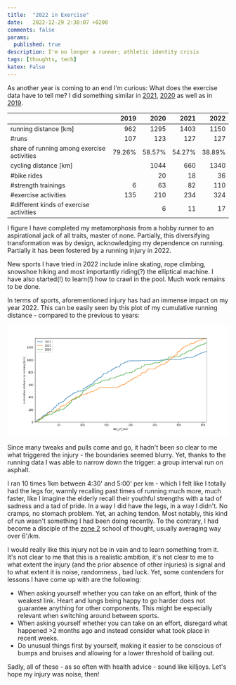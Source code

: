 ```yaml
---
title:  "2022 in Exercise"
date:   2022-12-29 2:38:07 +0200
comments: false
params:
  published: true
description: I'm no longer a runner; athletic identity crisis
tags: [thoughts, tech]
katex: False
---
```


As another year is coming to an end I'm curious: What does the exercise data have to tell me? I did something similar in [2021](https://kevinkle.in/posts/2021-12-27-2021_running/), [2020](https://kevinkle.in/posts/2020-12-27-2020_running/)
as well as in [2019](https://kevinkle.in/posts/2019-12-26-2019_running/).

|                                            |   2019 |   2020 |   2021 |   2022 |
|--------------------------------------------|-------:|-------:|-------:|-------:|
| running distance [km]                      |    962 |   1295 |   1403 |   1150 |
| #runs                                      |    107 |    123 |    127 |    127 |
| share of running among exercise activities | 79.26% | 58.57% | 54.27% | 38.89% |
| cycling distance [km]                      |        |   1044 |    660 |   1340 |
| #bike rides                                |        |     20 |     18 |     36 |
| #strength trainings                        |      6 |     63 |     82 |    110 |
| #exercise activities                       |    135 |    210 |    234 |    324 |
| #different kinds of exercise activities    |        |      6 |     11 |     17 |

I figure I have completed my metamorphosis from a hobby runner to an aspirational jack
of all traits, master of none. Partially, this diversifying transformation
was by design, acknowledging my dependence on running. Partially it has been fostered
by a running injury in 2022.

New sports I have tried in 2022 include inline skating, rope climbing, snowshoe hiking
and most importantly riding(?) the elliptical machine. I have also started(!) to learn(!) how
to crawl in the pool. Much work remains to be done.

In terms of sports, aforementioned injury has had an immense impact on my year 2022. This can be easily
seen by this plot of my cumulative running distance - compared to the previous to years:

![](/imgs/2022_running/cumulative_running.png)

Since many tweaks and pulls come and go, it hadn't been so clear to me what triggered
the injury - the boundaries seemed blurry. Yet, thanks to the running data I was able
to narrow down the trigger: a group interval run on asphalt.

I ran 10 times 1km between 4:30' and 5:00' per km - which I felt like I totally had the legs for,
warmly recalling past times of running much more, much faster, like I imagine the elderly recall their
youthful strengths with a tad of sadness and a tad of pride. In a way I did have the legs,
in a way I didn't. No cramps, no stomach problem. Yet, an aching tendon. Most notably,
this kind of run wasn't something I had been doing recently. To the contrary, I had become a disciple of the [zone 2](https://marathonhandbook.com/zone-2-training-the-science-benefits/) school of thought, usually averaging way over 6'/km.

I would really like this injury not be in vain and to learn something from it. It's not clear
to me that this is a realistic ambition, it's not clear to me to what extent the injury
(and the prior absence of other injuries) is signal and to what extent it is noise, randomness
, bad luck. Yet, some contenders for lessons I have come up with are the following:

* When asking yourself whether you can take on an effort, think of the weakest link. Heart
  and lungs being happy to go harder does not guarantee anything for other components. This
  might be especially relevant when switching around between sports.
* When asking yourself whether you can take on an effort, disregard what happened >2 months ago
  and instead consider what took place in recent weeks.
* Do unusual things first by yourself, making it easier to be conscious of bumps and bruises
  and allowing for a lower threshold of bailing out.

Sadly, all of these - as so often with health advice - sound like killjoys. Let's hope my
injury was noise, then!
